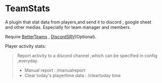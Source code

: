 # TeamStats
A plugin that stat data from players,and send it to discord , google sheet and other medias. Especially for team manager and members.

Require [BetterTeams](https://www.spigotmc.org/resources/better-teams.17129/) , [DiscordSRV](https://www.spigotmc.org/resources/discordsrv.18494/)(Optional).

Player activity stats:
> Report activity to a discord channel ,which can be specified in config ,everyday.<br>
> - Manual report : /manualreport<br>
> - Clear today's playertime data : /cleartoday time

